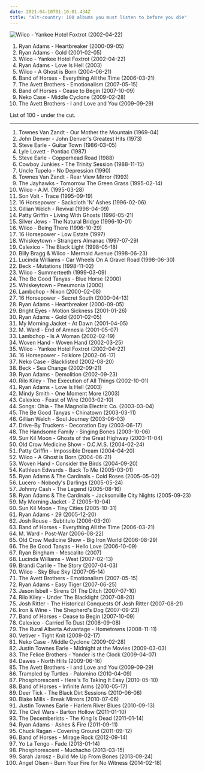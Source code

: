 ```yaml
---
date: 2021-04-10T01:10:01.434Z
title: "alt-country: 100 albums you must listen to before you die"
---
```

![Wilco - Yankee Hotel Foxtrot (2002-04-22)](http://coverartarchive.org/release/667f92d8-2ea5-49fd-914b-54f955622ea9/3636036495-500.jpg "Wilco - Yankee Hotel Foxtrot (2002-04-22)")
<ol class="albums">
<li data-cover="http://coverartarchive.org/release/b365e7fb-3da0-4da5-b30c-384b7c8c3db9/12206702287-500.jpg" data-tags="alt-country, americana" role="button">Ryan Adams - Heartbreaker (2000-09-05)</li>
<li data-cover="http://coverartarchive.org/release/24f92b75-e2a0-4283-92a5-4073ff5088b5/15459838845-500.jpg" data-tags="alt-country, ryan adams" role="button">Ryan Adams - Gold (2001-02-05)</li>
<li data-cover="http://coverartarchive.org/release/667f92d8-2ea5-49fd-914b-54f955622ea9/3636036495-500.jpg" data-tags="indie, alt-country" role="button">Wilco - Yankee Hotel Foxtrot (2002-04-22)</li>
<li data-cover="https://img.discogs.com/ke5mv5j3Qr9m9GEBBC-a_zc-UYw=/fit-in/600x592/filters:strip_icc():format(jpeg):mode_rgb():quality(90)/discogs-images/R-1994709-1561738115-2240.jpeg.jpg" data-tags="alt-country, rock" role="button">Ryan Adams - Love Is Hell (2003)</li>
<li data-cover="http://coverartarchive.org/release/9ad6f7a0-bd9e-4ca2-8b8a-5441dc51f34b/4530847957-500.jpg" data-tags="00s, indie, rock" role="button">Wilco - A Ghost is Born (2004-06-21)</li>
<li data-cover="http://coverartarchive.org/release/d27bca5f-6ef2-4824-bee5-2f0332930cc9/6877126624-500.jpg" data-tags="indie rock" role="button">Band of Horses - Everything All the Time (2006-03-21)</li>
<li data-cover="https://img.discogs.com/UDV_1TtRN_gR1czRTs-EoUbP8Ic=/fit-in/600x597/filters:strip_icc():format(jpeg):mode_rgb():quality(90)/discogs-images/R-2712279-1431256710-1520.jpeg.jpg" data-tags="alt-country" role="button">The Avett Brothers - Emotionalism (2007-05-15)</li>
<li data-cover="http://coverartarchive.org/release/266d3199-79fa-4e99-b0c1-eb61f6e08796/1695014994-500.jpg" data-tags="indie rock" role="button">Band of Horses - Cease to Begin (2007-10-09)</li>
<li data-cover="http://coverartarchive.org/release/05472483-8124-3552-93dd-b3c6d1e106fa/22402218939-500.jpg" data-tags="alt-country, indie rock" role="button">Neko Case - Middle Cyclone (2009-02-28)</li>
<li data-cover="http://coverartarchive.org/release/edfa2198-2521-4c00-95e9-b8385f189aec/15829365088-500.jpg" data-tags="alt-country, folk rock" role="button">The Avett Brothers - I and Love and You (2009-09-29)</li>
</ol>
List of 100 - under the cut.
<!-- more -->

_________________

<ol class="albums">
<li data-cover="https://img.discogs.com/5GB_YywyYox8jr8m1MAseKxL940=/fit-in/600x594/filters:strip_icc():format(jpeg):mode_rgb():quality(90)/discogs-images/R-2120652-1485622460-8194.jpeg.jpg" data-tags="singer-songwriter, folk, americana" role="button">
Townes Van Zandt - Our Mother the Mountain (1969-04)
</li>
<li data-cover="https://img.discogs.com/LcNVI8x_v5ZvtTT0Qhv770DXV8A=/fit-in/600x599/filters:strip_icc():format(jpeg):mode_rgb():quality(90)/discogs-images/R-11352595-1514790288-4986.jpeg.jpg" data-tags="soft rock, alt-country, shady, sundaymix, robertitus coleccion, my virtual music shelf, glyph, eats tylenol like a muthufuka, buckets and baskets, 3 and 5 and 7 and 9" role="button">
John Denver - John Denver's Greatest Hits (1973)
</li>
<li data-cover="https://img.discogs.com/suq3IxcjtFIdegVNCFooUaJu26w=/fit-in/450x450/filters:strip_icc():format(jpeg):mode_rgb():quality(90)/discogs-images/R-4597651-1369585841-4715.jpeg.jpg" data-tags="alt-country" role="button">
Steve Earle - Guitar Town (1986-03-05)
</li>
<li data-cover="http://coverartarchive.org/release/82298693-edea-4c59-b74c-36275186cb2f/13955129700-500.jpg" data-tags="alt-country, americana" role="button">
Lyle Lovett - Pontiac (1987)
</li>
<li data-cover="https://img.discogs.com/Leqx3yU5iZllLDbrJPL3OcEFjQ4=/fit-in/600x591/filters:strip_icc():format(jpeg):mode_rgb():quality(90)/discogs-images/R-1878669-1548227195-2232.jpeg.jpg" data-tags="alt-country, country rock" role="button">
Steve Earle - Copperhead Road (1988)
</li>
<li data-cover="http://coverartarchive.org/release/ec5b0fbf-aa84-4538-9bb7-ae14e54f7e46/4464452202-500.jpg" data-tags="alt-country" role="button">
Cowboy Junkies - The Trinity Session (1988-11-15)
</li>
<li data-cover="http://coverartarchive.org/release/10ff1941-aa22-416b-b646-58138f63d236/23148816933-500.jpg" data-tags="alt-country" role="button">
Uncle Tupelo - No Depression (1990)
</li>
<li data-cover="http://coverartarchive.org/release/af53580d-d45c-441a-82ab-86c14acadb73/23244518052-500.jpg" data-tags="folk, country" role="button">
Townes Van Zandt - Rear View Mirror (1993)
</li>
<li data-cover="http://coverartarchive.org/release/b402178b-e511-4340-9002-3dc2cbe31b5b/24710309425-500.jpg" data-tags="alt-country, americana" role="button">
The Jayhawks - Tomorrow The Green Grass (1995-02-14)
</li>
<li data-cover="https://img.discogs.com/-AdtvsE-oHdu5agpfmDPGVfemRE=/fit-in/600x600/filters:strip_icc():format(jpeg):mode_rgb():quality(90)/discogs-images/R-682662-1490494434-8100.png.jpg" data-tags="alt-country" role="button">
Wilco - A.M. (1995-03-28)
</li>
<li data-cover="http://coverartarchive.org/release/acc90ba4-b75c-4b2a-8095-8d1d7c168373/5103117214-500.jpg" data-tags="alt-country" role="button">
Son Volt - Trace (1995-09-19)
</li>
<li data-cover="http://coverartarchive.org/release/75d92172-7a2f-4a9e-89da-8eca082c25e0/2186095398-500.jpg" data-tags="alt-country" role="button">
16 Horsepower - Sackcloth 'N' Ashes (1996-02-06)
</li>
<li data-cover="https://img.discogs.com/cMK3nWewwhq4rsy67g2jbnJf8SI=/fit-in/500x500/filters:strip_icc():format(jpeg):mode_rgb():quality(90)/discogs-images/R-736313-1153473870.jpeg.jpg" data-tags="americana, alt-country" role="button">
Gillian Welch - Revival (1996-04-09)
</li>
<li data-cover="http://coverartarchive.org/release/7fe6a811-5c22-4211-b0b6-a7b8e0a270bd/28840033761-500.jpg" data-tags="singer-songwriter, alt-country, female vocalists" role="button">
Patty Griffin - Living With Ghosts (1996-05-21)
</li>
<li data-cover="https://img.discogs.com/6JS4_JVkwPqO8SbUmSQS0w42i-U=/fit-in/600x598/filters:strip_icc():format(jpeg):mode_rgb():quality(90)/discogs-images/R-388145-1250532086.jpeg.jpg" data-tags="indie" role="button">
Silver Jews - The Natural Bridge (1996-10-01)
</li>
<li data-cover="http://coverartarchive.org/release/d18b273a-4987-4594-a4db-419454c7e113/2013460549-500.jpg" data-tags="alt-country, 90s" role="button">
Wilco - Being There (1996-10-29)
</li>
<li data-cover="https://img.discogs.com/A8bowLE9jzHMDuBm-I2NxzTH3qM=/fit-in/600x600/filters:strip_icc():format(jpeg):mode_rgb():quality(90)/discogs-images/R-6413255-1418591818-5339.jpeg.jpg" data-tags="90s" role="button">
16 Horsepower - Low Estate (1997)
</li>
<li data-cover="https://img.discogs.com/DPXykrJLEsfWDftE5ewzKXttR0U=/fit-in/600x600/filters:strip_icc():format(jpeg):mode_rgb():quality(90)/discogs-images/R-1315068-1494720817-1257.jpeg.jpg" data-tags="americana, alt-country, whiskeytown" role="button">
Whiskeytown - Strangers Almanac (1997-07-29)
</li>
<li data-cover="http://coverartarchive.org/release/41396e8b-5000-336e-a089-7a8ea6e8180b/19777899159-500.jpg" data-tags="americana" role="button">
Calexico - The Black Light (1998-05-18)
</li>
<li data-cover="http://coverartarchive.org/release/0491813b-1bad-3340-84af-278d44db4f0d/22765524703-500.jpg" data-tags="alt-country" role="button">
Billy Bragg & Wilco - Mermaid Avenue (1998-06-23)
</li>
<li data-cover="http://coverartarchive.org/release/36876f89-c7fb-4b08-87ac-8f4f82bfd02e/6139546167-500.jpg" data-tags="alt-country" role="button">
Lucinda Williams - Car Wheels On A Gravel Road (1998-06-30)
</li>
<li data-cover="http://coverartarchive.org/release/295d2001-f034-447d-9545-56c8c63f6455/4507106452-500.jpg" data-tags="alternative, 90s, beck" role="button">
Beck - Mutations (1998-11-02)
</li>
<li data-cover="http://coverartarchive.org/release/38a40944-ac73-4c8e-8638-ec0075b170ea/4530840085-500.jpg" data-tags="90s" role="button">
Wilco - Summerteeth (1999-03-09)
</li>
<li data-cover="https://img.discogs.com/_WgrEhWV1UCfoPkNetj_ySc37Ys=/fit-in/600x589/filters:strip_icc():format(jpeg):mode_rgb():quality(90)/discogs-images/R-1342578-1615567487-9181.jpeg.jpg" data-tags="folk, americana, alt-country, 00s" role="button">
The Be Good Tanyas - Blue Horse (2000)
</li>
<li data-cover="http://coverartarchive.org/release/b896e218-6dbe-4d2c-9d12-0234b24d429a/24486264397-500.jpg" data-tags="alt-country" role="button">
Whiskeytown - Pneumonia (2000)
</li>
<li data-cover="http://coverartarchive.org/release/058e013c-9cee-4e2d-a3a7-2c643b0aef37/4558030091-500.jpg" data-tags="alt-country, americana" role="button">
Lambchop - Nixon (2000-02-08)
</li>
<li data-cover="https://img.discogs.com/KYq8BFt639w64kh_qkmjWTnhtnY=/fit-in/600x598/filters:strip_icc():format(jpeg):mode_rgb():quality(90)/discogs-images/R-500503-1406232209-1601.jpeg.jpg" data-tags="alt-country, americana" role="button">
16 Horsepower - Secret South (2000-04-13)
</li>
<li data-cover="http://coverartarchive.org/release/b365e7fb-3da0-4da5-b30c-384b7c8c3db9/12206702287-500.jpg" data-tags="alt-country, americana" role="button">
Ryan Adams - Heartbreaker (2000-09-05)
</li>
<li data-cover="http://coverartarchive.org/release/4443cc48-a9e7-47d6-b355-48fc85d8118a/21913904132-500.jpg" data-tags="live, singer-songwriter" role="button">
Bright Eyes - Motion Sickness (2001-01-26)
</li>
<li data-cover="http://coverartarchive.org/release/24f92b75-e2a0-4283-92a5-4073ff5088b5/15459838845-500.jpg" data-tags="alt-country, ryan adams" role="button">
Ryan Adams - Gold (2001-02-05)
</li>
<li data-cover="https://img.discogs.com/fzL9xXxK4DCv_LxbG-1b02QP8Cc=/fit-in/600x613/filters:strip_icc():format(jpeg):mode_rgb():quality(90)/discogs-images/R-12329378-1533050621-6102.jpeg.jpg" data-tags="indie, alt-country" role="button">
My Morning Jacket - At Dawn (2001-04-05)
</li>
<li data-cover="https://img.discogs.com/fd8s0bGop6cSW6gtMG9KtK1O0EU=/fit-in/300x262/filters:strip_icc():format(jpeg):mode_rgb():quality(90)/discogs-images/R-1497106-1260966944.jpeg.jpg" data-tags="singer-songwriter, alt-country" role="button">
M. Ward - End of Amnesia (2001-05-07)
</li>
<li data-cover="http://coverartarchive.org/release/1c5745b0-6f1d-3598-a1db-8d6aa1ae9bc4/17377781071-500.jpg" data-tags="alt-country, 00s" role="button">
Lambchop - Is A Woman (2002-02-19)
</li>
<li data-cover="https://img.discogs.com/-r8LFLtDiRaK2urTKqBfqfsSM7Y=/fit-in/600x600/filters:strip_icc():format(jpeg):mode_rgb():quality(90)/discogs-images/R-1218420-1553470689-6373.jpeg.jpg" data-tags="alt-country" role="button">
Woven Hand - Woven Hand (2002-03-25)
</li>
<li data-cover="http://coverartarchive.org/release/667f92d8-2ea5-49fd-914b-54f955622ea9/3636036495-500.jpg" data-tags="indie, alt-country" role="button">
Wilco - Yankee Hotel Foxtrot (2002-04-22)
</li>
<li data-cover="http://coverartarchive.org/release/35c7382b-99b5-3ab6-8df8-4c68b36d461d/4265603773-500.jpg" data-tags="americana" role="button">
16 Horsepower - Folklore (2002-06-17)
</li>
<li data-cover="https://img.discogs.com/8M6BkDTG3KIUapd4JKOCMic_cjE=/fit-in/600x586/filters:strip_icc():format(jpeg):mode_rgb():quality(90)/discogs-images/R-1199115-1543624095-1762.jpeg.jpg" data-tags="alt-country" role="button">
Neko Case - Blacklisted (2002-08-20)
</li>
<li data-cover="http://coverartarchive.org/release/09dc8894-bb52-4edd-a31b-e74e30753a44/7066111416-500.jpg" data-tags="singer-songwriter, acoustic, beck" role="button">
Beck - Sea Change (2002-09-21)
</li>
<li data-cover="http://coverartarchive.org/release/d15bdbc1-11ac-3c28-8619-c445ffbe390a/2986614652-500.jpg" data-tags="alt-country, 2000s" role="button">
Ryan Adams - Demolition (2002-09-23)
</li>
<li data-cover="http://coverartarchive.org/release/67ad4896-9942-4db8-947f-811fe7cafd99/23881737845-500.jpg" data-tags="indie rock" role="button">
Rilo Kiley - The Execution of All Things (2002-10-01)
</li>
<li data-cover="https://img.discogs.com/ke5mv5j3Qr9m9GEBBC-a_zc-UYw=/fit-in/600x592/filters:strip_icc():format(jpeg):mode_rgb():quality(90)/discogs-images/R-1994709-1561738115-2240.jpeg.jpg" data-tags="alt-country, rock" role="button">
Ryan Adams - Love Is Hell (2003)
</li>
<li data-cover="https://via.placeholder.com/450" data-tags="alt-country, wonderful women" role="button">
Mindy Smith - One Moment More (2003)
</li>
<li data-cover="http://coverartarchive.org/release/1d22deda-5427-4b32-83c3-d36a369c2070/15971902789-500.jpg" data-tags="americana" role="button">
Calexico - Feast of Wire (2003-02-10)
</li>
<li data-cover="http://coverartarchive.org/release/2f82a5a3-d049-3cf9-a38f-c2250b1e228d/6723481969-500.jpg" data-tags="alt-country" role="button">
Songs: Ohia - The Magnolia Electric Co. (2003-03-04)
</li>
<li data-cover="https://img.discogs.com/wXWlv5OPTINy4uKy4SFJ2odC_No=/fit-in/500x500/filters:strip_icc():format(jpeg):mode_rgb():quality(90)/discogs-images/R-1043165-1187395720.jpeg.jpg" data-tags="folk" role="button">
The Be Good Tanyas - Chinatown (2003-03-11)
</li>
<li data-cover="http://coverartarchive.org/release/b6f84cbc-afff-36c1-9eab-8da0633c7c6c/2255166850-500.jpg" data-tags="alt-country" role="button">
Gillian Welch - Soul Journey (2003-06-03)
</li>
<li data-cover="http://coverartarchive.org/release/15f53c91-d9c0-40b0-920f-cc62cdfb63eb/15448153144-500.jpg" data-tags="southern rock, alt-country" role="button">
Drive-By Truckers - Decoration Day (2003-06-17)
</li>
<li data-cover="https://img.discogs.com/okJGG8uLdDFFDZV-gNoKZgOklwk=/fit-in/600x609/filters:strip_icc():format(jpeg):mode_rgb():quality(90)/discogs-images/R-1528233-1493375981-7883.jpeg.jpg" data-tags="alt-country, folk noir, americana" role="button">
The Handsome Family - Singing Bones (2003-10-06)
</li>
<li data-cover="http://coverartarchive.org/release/d4c15b9a-7a22-4ac9-9800-393de8a794d7/22598735186-500.jpg" data-tags="folk" role="button">
Sun Kil Moon - Ghosts of the Great Highway (2003-11-04)
</li>
<li data-cover="http://coverartarchive.org/release/1a400f03-445e-4510-a9d3-04aa625f3209/6253846025-500.jpg" data-tags="bluegrass" role="button">
Old Crow Medicine Show - O.C.M.S. (2004-02-24)
</li>
<li data-cover="http://coverartarchive.org/release/6068b157-6b87-4c52-8419-3fc7e43357b3/21217525089-500.jpg" data-tags="female vocalists, alt-country" role="button">
Patty Griffin - Impossible Dream (2004-04-20)
</li>
<li data-cover="http://coverartarchive.org/release/9ad6f7a0-bd9e-4ca2-8b8a-5441dc51f34b/4530847957-500.jpg" data-tags="00s, indie, rock" role="button">
Wilco - A Ghost is Born (2004-06-21)
</li>
<li data-cover="http://coverartarchive.org/release/727b7e85-75b1-4aec-8e55-069d1d13acf0/7887577823-500.jpg" data-tags="alt-country" role="button">
Woven Hand - Consider the Birds (2004-09-20)
</li>
<li data-cover="http://coverartarchive.org/release/d1cd87a1-5dac-483d-b330-1c6ed2549ae1/5262868955-500.jpg" data-tags="canadian, alt-country" role="button">
Kathleen Edwards - Back To Me (2005-03-01)
</li>
<li data-cover="http://coverartarchive.org/release/54b44dcd-5bf6-449e-ae67-79bc4d17787a/6807003433-500.jpg" data-tags="americana, alt-country, folk rock, country rock, 2000s, eu tenho, folk american" role="button">
Ryan Adams & The Cardinals - Cold Roses (2005-05-02)
</li>
<li data-cover="https://img.discogs.com/cF-rcH_dZJjoANDvO30Aoad0KrM=/fit-in/600x600/filters:strip_icc():format(jpeg):mode_rgb():quality(90)/discogs-images/R-5977748-1561111193-8154.jpeg.jpg" data-tags="rock, alt-country, alt country, southern rock, memphis, emt album 2005, good album, my top albums, memphis punk, allmusicl" role="button">
Lucero - Nobody's Darlings (2005-05-24)
</li>
<li data-cover="https://img.discogs.com/euPgMPOhkaUG4hkmQxHl-UUVdcI=/fit-in/455x455/filters:strip_icc():format(jpeg):mode_rgb():quality(90)/discogs-images/R-3528063-1333984291.jpeg.jpg" data-tags="country, cash" role="button">
Johnny Cash - The Legend (2005-08-16)
</li>
<li data-cover="http://coverartarchive.org/release/defa1d7d-348e-4398-a155-1a3229201972/15459826827-500.jpg" data-tags="rock, singer-songwriter, alt-country, ryan adams" role="button">
Ryan Adams & The Cardinals - Jacksonville City Nights (2005-09-23)
</li>
<li data-cover="https://img.discogs.com/HMwX-vG8imndd3_mYsdVGDNwv_o=/fit-in/500x497/filters:strip_icc():format(jpeg):mode_rgb():quality(90)/discogs-images/R-2463207-1318871638.jpeg.jpg" data-tags="indie, indie rock" role="button">
My Morning Jacket - Z (2005-10-04)
</li>
<li data-cover="https://img.discogs.com/-C0G07Bfi9OI-kDCj1ikyvq0-1c=/fit-in/600x600/filters:strip_icc():format(jpeg):mode_rgb():quality(90)/discogs-images/R-753035-1155288116.jpeg.jpg" data-tags="folk, cover, covers, covertown" role="button">
Sun Kil Moon - Tiny Cities (2005-10-31)
</li>
<li data-cover="http://coverartarchive.org/release/b22613bf-8082-4d1a-9946-f4a5e9a4a76f/3786305895-500.jpg" data-tags="rock, alternative, singer-songwriter, americana, 00s" role="button">
Ryan Adams - 29 (2005-12-20)
</li>
<li data-cover="http://coverartarchive.org/release/3e6d296a-d170-3d6e-9311-a07a03e7d00d/19888963935-500.jpg" data-tags="indie, singer-songwriter, soft rock" role="button">
Josh Rouse - Subtitulo (2006-03-20)
</li>
<li data-cover="http://coverartarchive.org/release/d27bca5f-6ef2-4824-bee5-2f0332930cc9/6877126624-500.jpg" data-tags="indie rock" role="button">
Band of Horses - Everything All the Time (2006-03-21)
</li>
<li data-cover="http://coverartarchive.org/release/b76fcb7a-00c1-3ff6-9963-7dc5c4502838/9315832224-500.jpg" data-tags="folk" role="button">
M. Ward - Post-War (2006-08-22)
</li>
<li data-cover="https://img.discogs.com/O5XwKi9q8ZHB_1fGKNlvskSdI5w=/fit-in/600x600/filters:strip_icc():format(jpeg):mode_rgb():quality(90)/discogs-images/R-2127169-1533790488-7456.jpeg.jpg" data-tags="country, folk, americana" role="button">
Old Crow Medicine Show - Big Iron World (2006-08-29)
</li>
<li data-cover="http://coverartarchive.org/release/6140ec7e-0761-450d-bd35-5c6c45a8f729/17208707326-500.jpg" data-tags="alt-country, folk" role="button">
The Be Good Tanyas - Hello Love (2006-10-09)
</li>
<li data-cover="https://via.placeholder.com/450" data-tags="alt-country" role="button">
Ryan Bingham - Mescalito (2007)
</li>
<li data-cover="http://coverartarchive.org/release/9870686e-299a-3137-8829-fcbc9006dd9a/12026067663-500.jpg" data-tags="alt-country, singer-songwriter, country" role="button">
Lucinda Williams - West (2007-02-13)
</li>
<li data-cover="http://coverartarchive.org/release/019438e9-9ab2-444f-b31a-cb87e48a372a/22983477967-500.jpg" data-tags="female vocalists, brandi carlile, singer-songwriter, start to finish albums" role="button">
Brandi Carlile - The Story (2007-04-03)
</li>
<li data-cover="https://img.discogs.com/5-3xRWkZEVMFuGiugonN3mHExrE=/fit-in/600x608/filters:strip_icc():format(jpeg):mode_rgb():quality(90)/discogs-images/R-1178632-1472822902-4865.jpeg.jpg" data-tags="indie" role="button">
Wilco - Sky Blue Sky (2007-05-14)
</li>
<li data-cover="https://img.discogs.com/UDV_1TtRN_gR1czRTs-EoUbP8Ic=/fit-in/600x597/filters:strip_icc():format(jpeg):mode_rgb():quality(90)/discogs-images/R-2712279-1431256710-1520.jpeg.jpg" data-tags="alt-country" role="button">
The Avett Brothers - Emotionalism (2007-05-15)
</li>
<li data-cover="http://coverartarchive.org/release/bda6aac6-046b-485d-9ad6-644466157152/13142114048-500.jpg" data-tags="singer-songwriter" role="button">
Ryan Adams - Easy Tiger (2007-06-25)
</li>
<li data-cover="http://coverartarchive.org/release/e37ae5f2-fea2-48c4-9c18-05130b9bfac5/15456399294-500.jpg" data-tags="alt-country" role="button">
Jason Isbell - Sirens Of The Ditch (2007-07-10)
</li>
<li data-cover="https://img.discogs.com/bl4vspegq3dbuH24SEtRmJQhnEM=/fit-in/600x579/filters:strip_icc():format(jpeg):mode_rgb():quality(90)/discogs-images/R-1853857-1296769804.jpeg.jpg" data-tags="indie pop" role="button">
Rilo Kiley - Under The Blacklight (2007-08-20)
</li>
<li data-cover="http://coverartarchive.org/release/a471459a-0f9e-4a2f-9525-4179ba3baf36/2012803900-500.jpg" data-tags="folk, singer-songwriter" role="button">
Josh Ritter - The Historical Conquests Of Josh Ritter (2007-08-21)
</li>
<li data-cover="http://coverartarchive.org/release/8211db1a-cbdb-3443-bb30-07e801e4272b/19801900502-500.jpg" data-tags="folk, indie" role="button">
Iron & Wine - The Shepherd's Dog (2007-09-23)
</li>
<li data-cover="http://coverartarchive.org/release/266d3199-79fa-4e99-b0c1-eb61f6e08796/1695014994-500.jpg" data-tags="indie rock" role="button">
Band of Horses - Cease to Begin (2007-10-09)
</li>
<li data-cover="https://img.discogs.com/570piM_nHmtsZQ1_26OyDA3-oY0=/fit-in/600x600/filters:strip_icc():format(jpeg):mode_rgb():quality(90)/discogs-images/R-1495368-1249306448.jpeg.jpg" data-tags="americana, alternative country, calexico" role="button">
Calexico - Carried To Dust (2008-09-08)
</li>
<li data-cover="http://coverartarchive.org/release/b535058a-8f04-4815-b2a2-0749d21bb7e1/12715197370-500.jpg" data-tags="canadian" role="button">
The Rural Alberta Advantage - Hometowns (2008-11-11)
</li>
<li data-cover="https://img.discogs.com/10Lt6TJCOruU1oMj7B6IH4RfjEA=/fit-in/600x602/filters:strip_icc():format(jpeg):mode_rgb():quality(90)/discogs-images/R-1820953-1245589712.jpeg.jpg" data-tags="folk" role="button">
Vetiver - Tight Knit (2009-02-17)
</li>
<li data-cover="http://coverartarchive.org/release/05472483-8124-3552-93dd-b3c6d1e106fa/22402218939-500.jpg" data-tags="alt-country, indie rock" role="button">
Neko Case - Middle Cyclone (2009-02-28)
</li>
<li data-cover="http://coverartarchive.org/release/fa7717be-600c-4473-b743-ea86acd9bb6a/16653916812-500.jpg" data-tags="americana, alt-country, these are deserted island possibilities" role="button">
Justin Townes Earle - Midnight at the Movies (2009-03-03)
</li>
<li data-cover="https://img.discogs.com/p5ooF-LwxzLieYYcqjoGEmuP8ho=/fit-in/600x590/filters:strip_icc():format(jpeg):mode_rgb():quality(90)/discogs-images/R-5236928-1388374251-4979.jpeg.jpg" data-tags="indie, usa, memories, americana, alt-country, 00s, luisterpaal, new album, the devil and the deep blue sea, just another folk singer, the way you look, the merch grrls, teh typos" role="button">
The Felice Brothers - Yonder is the Clock (2009-04-07)
</li>
<li data-cover="https://img.discogs.com/bWe6E11wY-XQqkfJK_E_IwaBQy0=/fit-in/500x500/filters:strip_icc():format(jpeg):mode_rgb():quality(90)/discogs-images/R-9774512-1486146509-8533.jpeg.jpg" data-tags="americana" role="button">
Dawes - North Hills (2009-06-16)
</li>
<li data-cover="http://coverartarchive.org/release/edfa2198-2521-4c00-95e9-b8385f189aec/15829365088-500.jpg" data-tags="alt-country, folk rock" role="button">
The Avett Brothers - I and Love and You (2009-09-29)
</li>
<li data-cover="http://coverartarchive.org/release/c1ecd5f1-87f5-470f-9c8a-a4009a2319dd/10744922818-500.jpg" data-tags="bluegrass" role="button">
Trampled by Turtles - Palomino (2010-04-09)
</li>
<li data-cover="https://img.discogs.com/l7LWi0aZ5pDiIOYrw_f7axpg3tM=/fit-in/592x600/filters:strip_icc():format(jpeg):mode_rgb():quality(90)/discogs-images/R-2259033-1288908723.jpeg.jpg" data-tags="folk" role="button">
Phosphorescent - Here's To Taking It Easy (2010-05-10)
</li>
<li data-cover="http://coverartarchive.org/release/046d996d-e82a-3ad9-a550-4e903ce6f3bc/1601718947-500.jpg" data-tags="indie, indie rock" role="button">
Band of Horses - Infinite Arms (2010-05-17)
</li>
<li data-cover="https://img.discogs.com/EipJvrG-ThdaAL_Z7vTrkSrQIqc=/fit-in/600x598/filters:strip_icc():format(jpeg):mode_rgb():quality(90)/discogs-images/R-2337730-1278531684.jpeg.jpg" data-tags="alt-country" role="button">
Deer Tick - The Black Dirt Sessions (2010-06-08)
</li>
<li data-cover="http://coverartarchive.org/release/32fd6d40-e578-4507-9c37-f191f65d8ba8/1214498258-500.jpg" data-tags="alt-country" role="button">
Blake Mills - Break Mirrors (2010-07-06)
</li>
<li data-cover="http://coverartarchive.org/release/b34b531d-34e8-32c2-a8ae-d1082a337fc9/3033907801-500.jpg" data-tags="americana, alt-country, 2010s, 2010 albums" role="button">
Justin Townes Earle - Harlem River Blues (2010-09-13)
</li>
<li data-cover="https://img.discogs.com/GOSGxrfjGeJMyPNbB33K7qo7ZqQ=/fit-in/600x600/filters:strip_icc():format(jpeg):mode_rgb():quality(90)/discogs-images/R-2687953-1296597353.jpeg.jpg" data-tags="folk, singer-songwriter, indie folk" role="button">
The Civil Wars - Barton Hollow (2011-01-10)
</li>
<li data-cover="http://coverartarchive.org/release/386e22bc-d967-4224-98cc-13ec5315751b/4625733651-500.jpg" data-tags="indie, folk rock, indie folk" role="button">
The Decemberists - The King Is Dead (2011-01-14)
</li>
<li data-cover="http://coverartarchive.org/release/513486c0-cbc3-4c88-a056-08ec7c5e41c0/15459840968-500.jpg" data-tags="americana, alt-country, ryan adams" role="button">
Ryan Adams - Ashes & Fire (2011-09-11)
</li>
<li data-cover="http://coverartarchive.org/release/511803d5-d2ae-451e-bd52-937a7f852d8c/3375647155-500.jpg" data-tags="alt-country" role="button">
Chuck Ragan - Covering Ground (2011-09-12)
</li>
<li data-cover="http://coverartarchive.org/release/7bd6b690-da36-458a-aaee-28902e2b3338/27766620196-500.jpg" data-tags="rock" role="button">
Band of Horses - Mirage Rock (2012-09-14)
</li>
<li data-cover="http://coverartarchive.org/release/306adcf4-39b2-4706-919a-f960cc7a1c48/2930110026-500.jpg" data-tags="indie, indie rock, 10s" role="button">
Yo La Tengo - Fade (2013-01-14)
</li>
<li data-cover="http://coverartarchive.org/release/13995b09-6a31-44d6-9185-3f41a70273d3/3678416346-500.jpg" data-tags="americana, indie folk" role="button">
Phosphorescent - Muchacho (2013-03-15)
</li>
<li data-cover="https://img.discogs.com/0ZxmEWYfvMahYDyVlfsf2zFRhbw=/fit-in/600x531/filters:strip_icc():format(jpeg):mode_rgb():quality(90)/discogs-images/R-5008713-1382263827-7200.jpeg.jpg" data-tags="pop, folk, contemporary folk, americana, alt-country, 2010s, contemporary bluegrass" role="button">
Sarah Jarosz - Build Me Up From Bones (2013-09-24)
</li>
<li data-cover="http://coverartarchive.org/release/68fbee4a-3c04-4afa-bbc6-65ee5208d1d3/8701944318-500.jpg" data-tags="psychedelic folk" role="button">
Angel Olsen - Burn Your Fire for No Witness (2014-02-18)
</li>
</ol>